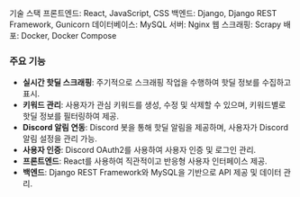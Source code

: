 기술 스택
프론트엔드: React, JavaScript, CSS
백엔드: Django, Django REST Framework, Gunicorn
데이터베이스: MySQL
서버: Nginx
웹 스크래핑: Scrapy
배포: Docker, Docker Compose

### 주요 기능
- **실시간 핫딜 스크래핑**: 주기적으로 스크래핑 작업을 수행하여 핫딜 정보를 수집하고 표시.
- **키워드 관리**: 사용자가 관심 키워드를 생성, 수정 및 삭제할 수 있으며, 키워드별로 핫딜 정보를 필터링하여 제공.
- **Discord 알림 연동**: Discord 봇을 통해 핫딜 알림을 제공하며, 사용자가 Discord 알림 설정을 관리 가능.
- **사용자 인증**: Discord OAuth2를 사용하여 사용자 인증 및 로그인 관리.
- **프론트엔드**: React를 사용하여 직관적이고 반응형 사용자 인터페이스 제공.
- **백엔드**: Django REST Framework와 MySQL을 기반으로 API 제공 및 데이터 관리.